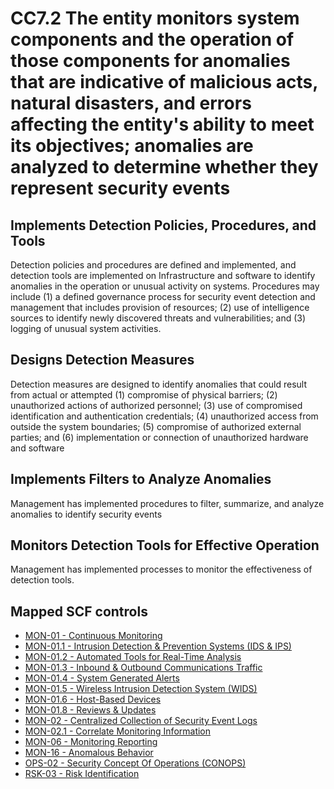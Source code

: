 # CC7.2 The entity monitors system components and the operation of those components for anomalies that are indicative of malicious acts, natural disasters, and errors affecting the entity's ability to meet its objectives; anomalies are analyzed to determine whether they represent security events
## Implements Detection Policies, Procedures, and Tools
Detection policies and procedures are defined and implemented, and detection tools are implemented on Infrastructure and software to identify anomalies in the operation or unusual activity on systems. Procedures may include (1) a defined governance process for security event detection and management that includes provision of resources; (2) use of intelligence sources to identify newly discovered threats and vulnerabilities; and (3) logging of unusual system activities.
## Designs Detection Measures
Detection measures are designed to identify anomalies that could result from actual or attempted (1) compromise of physical barriers; (2) unauthorized actions of authorized personnel; (3) use of compromised identification and authentication credentials; (4) unauthorized access from outside the system boundaries; (5) compromise of authorized external parties; and (6) implementation or connection of unauthorized hardware and software
## Implements Filters to Analyze Anomalies
Management has implemented procedures to filter, summarize, and analyze anomalies to identify security events
## Monitors Detection Tools for Effective Operation
Management has implemented processes to monitor the effectiveness of detection tools.
## Mapped SCF controls
- [MON-01 - Continuous Monitoring](../scf/mon-01-continuousmonitoring.md)
- [MON-01.1 - Intrusion Detection & Prevention Systems (IDS & IPS)](../scf/mon-011-intrusiondetection&preventionsystems(ids&ips).md)
- [MON-01.2 - Automated Tools for Real-Time Analysis](../scf/mon-012-automatedtoolsforreal-timeanalysis.md)
- [MON-01.3 - Inbound & Outbound Communications Traffic](../scf/mon-013-inbound&outboundcommunicationstraffic.md)
- [MON-01.4 - System Generated Alerts](../scf/mon-014-systemgeneratedalerts.md)
- [MON-01.5 - Wireless Intrusion Detection System (WIDS)](../scf/mon-015-wirelessintrusiondetectionsystem(wids).md)
- [MON-01.6 - Host-Based Devices](../scf/mon-016-host-baseddevices.md)
- [MON-01.8 - Reviews & Updates](../scf/mon-018-reviews&updates.md)
- [MON-02 - Centralized Collection of Security Event Logs](../scf/mon-02-centralizedcollectionofsecurityeventlogs.md)
- [MON-02.1 - Correlate Monitoring Information](../scf/mon-021-correlatemonitoringinformation.md)
- [MON-06 - Monitoring Reporting](../scf/mon-06-monitoringreporting.md)
- [MON-16 - Anomalous Behavior](../scf/mon-16-anomalousbehavior.md)
- [OPS-02 - Security Concept Of Operations (CONOPS)](../scf/ops-02-securityconceptofoperations(conops).md)
- [RSK-03 - Risk Identification](../scf/rsk-03-riskidentification.md)